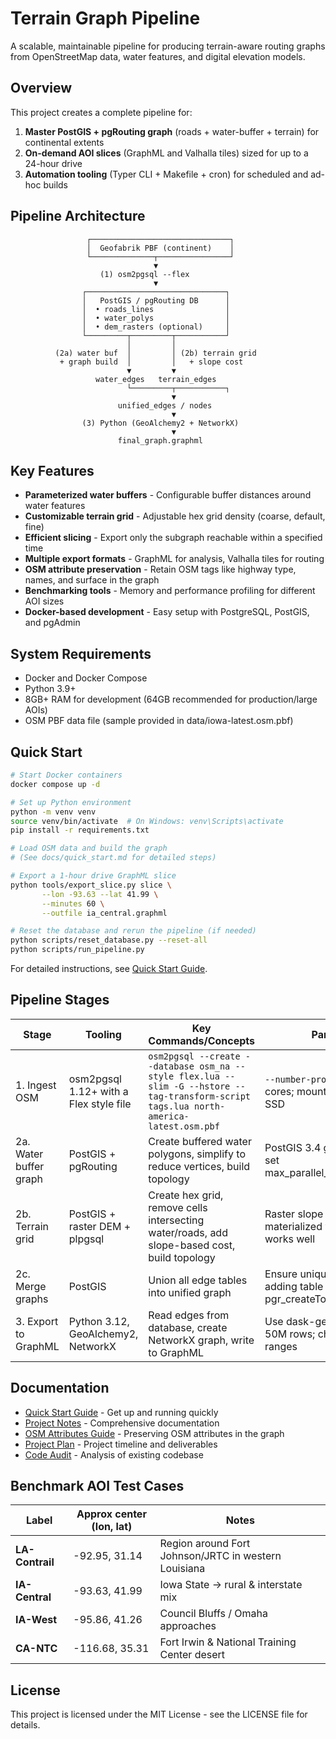 # Terrain Graph Pipeline

A scalable, maintainable pipeline for producing terrain-aware routing graphs from OpenStreetMap data, water features, and digital elevation models.

## Overview

This project creates a complete pipeline for:

1. **Master PostGIS + pgRouting graph** (roads + water-buffer + terrain) for continental extents
2. **On-demand AOI slices** (GraphML and Valhalla tiles) sized for up to a 24-hour drive
3. **Automation tooling** (Typer CLI + Makefile + cron) for scheduled and ad-hoc builds

## Pipeline Architecture

```
                 ┌───────────────────────────────┐
                 │  Geofabrik PBF (continent)    │
                 └──────────────┬────────────────┘
                                ▼
                    (1) osm2pgsql --flex
                                ▼
                ┌───────────────────────────────┐
                │   PostGIS / pgRouting DB      │
                │  • roads_lines                │
                │  • water_polys                │
                │  • dem_rasters (optional)     │
                └─────────┬─────────┬───────────┘
                          │         │
          (2a) water buf  │         │ (2b) terrain grid
           + graph build  │         │   + slope cost
                          ▼         ▼
                   water_edges   terrain_edges
                          └─────────┬───────────┐
                                    ▼
                        unified_edges / nodes
                                    ▼
                (3) Python (GeoAlchemy2 + NetworkX)
                                    ▼
                        final_graph.graphml
```

## Key Features

- **Parameterized water buffers** - Configurable buffer distances around water features
- **Customizable terrain grid** - Adjustable hex grid density (coarse, default, fine)
- **Efficient slicing** - Export only the subgraph reachable within a specified time
- **Multiple export formats** - GraphML for analysis, Valhalla tiles for routing
- **OSM attribute preservation** - Retain OSM tags like highway type, names, and surface in the graph
- **Benchmarking tools** - Memory and performance profiling for different AOI sizes
- **Docker-based development** - Easy setup with PostgreSQL, PostGIS, and pgAdmin

## System Requirements

- Docker and Docker Compose
- Python 3.9+
- 8GB+ RAM for development (64GB recommended for production/large AOIs)
- OSM PBF data file (sample provided in data/iowa-latest.osm.pbf)

## Quick Start

```bash
# Start Docker containers
docker compose up -d

# Set up Python environment
python -m venv venv
source venv/bin/activate  # On Windows: venv\Scripts\activate
pip install -r requirements.txt

# Load OSM data and build the graph
# (See docs/quick_start.md for detailed steps)

# Export a 1-hour drive GraphML slice
python tools/export_slice.py slice \
       --lon -93.63 --lat 41.99 \
       --minutes 60 \
       --outfile ia_central.graphml

# Reset the database and rerun the pipeline (if needed)
python scripts/reset_database.py --reset-all
python scripts/run_pipeline.py
```

For detailed instructions, see [Quick Start Guide](docs/quick_start.md).

## Pipeline Stages

| Stage | Tooling | Key Commands/Concepts | Parallel Hints |
|-------|---------|------------------------|----------------|
| 1. Ingest OSM | osm2pgsql 1.12+ with a Flex style file | `osm2pgsql --create --database osm_na --style flex.lua --slim -G --hstore --tag-transform-script tags.lua north-america-latest.osm.pbf` | `--number-processes=N` uses all cores; mount the WAL on fast SSD |
| 2a. Water buffer graph | PostGIS + pgRouting | Create buffered water polygons, simplify to reduce vertices, build topology | PostGIS 3.4 gains ST_Parallelize; set max_parallel_workers_per_gather |
| 2b. Terrain grid | PostGIS + raster DEM + plpgsql | Create hex grid, remove cells intersecting water/roads, add slope-based cost, build topology | Raster slope pre-computed in a materialized view; parallel query works well |
| 2c. Merge graphs | PostGIS | Union all edge tables into unified graph | Ensure unique node IDs by adding table prefixes before pgr_createTopology |
| 3. Export to GraphML | Python 3.12, GeoAlchemy2, NetworkX | Read edges from database, create NetworkX graph, write to GraphML | Use dask-geopandas if edges > 50M rows; chunk by node ID ranges |

## Documentation

- [Quick Start Guide](docs/quick_start.md) - Get up and running quickly
- [Project Notes](docs/project_notes.md) - Comprehensive documentation
- [OSM Attributes Guide](docs/osm_attributes.md) - Preserving OSM attributes in the graph
- [Project Plan](docs/terrain_graph_project_plan.md) - Project timeline and deliverables
- [Code Audit](docs/code_audit.md) - Analysis of existing codebase

## Benchmark AOI Test Cases

| Label | Approx center (lon, lat) | Notes |
|-------|--------------------------|-------|
| **LA-Contrail** | -92.95, 31.14 | Region around Fort Johnson/JRTC in western Louisiana |
| **IA-Central** | -93.63, 41.99 | Iowa State → rural & interstate mix |
| **IA-West** | -95.86, 41.26 | Council Bluffs / Omaha approaches |
| **CA-NTC** | -116.68, 35.31 | Fort Irwin & National Training Center desert |

## License

This project is licensed under the MIT License - see the LICENSE file for details.
